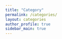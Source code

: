 ```yaml
---
title: "Category"
permalink: /categories/
layout: categories
author_profile: true
sidebar_main: true
---
```


